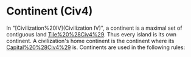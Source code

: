 # Continent (Civ4)

In "[Civilization%20IV](Civilization IV)", a continent is a maximal set of contiguous land [Tile%20%28Civ4%29](tiles). Thus every island is its own continent. A civilization's home continent is the continent where its [Capital%20%28Civ4%29](capital) is. Continents are used in the following rules: